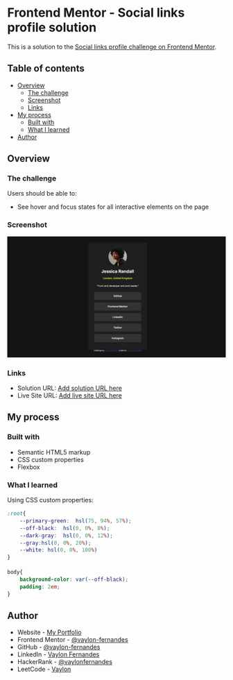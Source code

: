 # Frontend Mentor - Social links profile solution

This is a solution to the [Social links profile challenge on Frontend Mentor](https://www.frontendmentor.io/challenges/social-links-profile-UG32l9m6dQ). 

## Table of contents

- [Overview](#overview)
  - [The challenge](#the-challenge)
  - [Screenshot](#screenshot)
  - [Links](#links)
- [My process](#my-process)
  - [Built with](#built-with)
  - [What I learned](#what-i-learned)
- [Author](#author)

## Overview

### The challenge

Users should be able to:

- See hover and focus states for all interactive elements on the page

### Screenshot

![](./Screenshot_3-3-2024_131544_127.0.0.1.jpeg)

### Links

- Solution URL: [Add solution URL here](https://your-solution-url.com)
- Live Site URL: [Add live site URL here](https://your-live-site-url.com)

## My process

### Built with

- Semantic HTML5 markup
- CSS custom properties
- Flexbox


### What I learned

Using CSS custom properties:


```css
:root{ 
    --primary-green:  hsl(75, 94%, 57%);
    --off-black:  hsl(0, 0%, 8%);
    --dark-gray:  hsl(0, 0%, 12%);
    --gray:hsl(0, 0%, 20%);
    --white: hsl(0, 0%, 100%)
}

body{ 
    background-color: var(--off-black);
    padding: 2em;
}
```



## Author

- Website - [My Portfolio](https://vaylon-fernandes.netlify.app/)
- Frontend Mentor - [@vaylon-fernandes](https://www.frontendmentor.io/profile/vaylon-fernandes)
- GitHub - [@vaylon-fernandes](https://github.com/vaylon-fernandes)
- LinkedIn - [Vaylon Fernandes](https://www.linkedin.com/in/vaylon-fernandes/)
- HackerRank - [@vaylonfernandes](https://www.hackerrank.com/profile/vaylonfernandes)
- LeetCode - [Vaylon](https://leetcode.com/Vaylon/)

